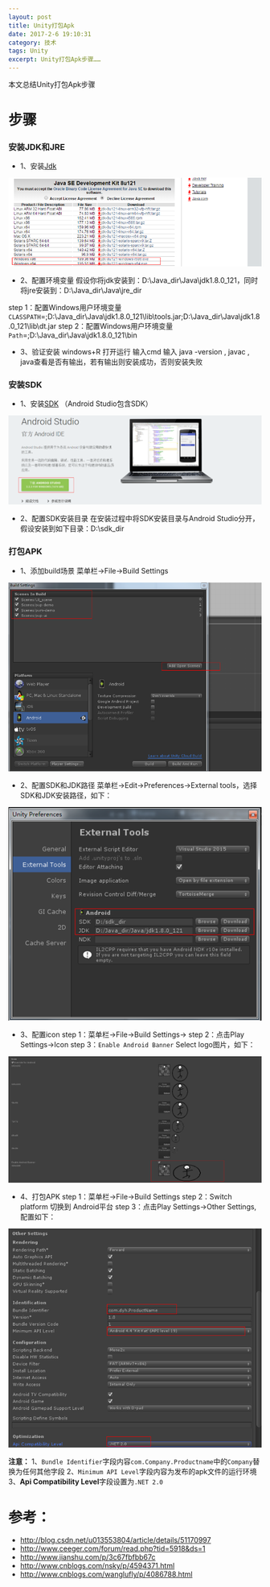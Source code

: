 ```yaml
---
layout: post
title: Unity打包Apk
date: 2017-2-6 19:10:31
category: 技术
tags: Unity
excerpt: Unity打包Apk步骤……
---
```


本文总结Unity打包Apk步骤

# 步骤

### 安装JDK和JRE

* 1、安装[Jdk](http://www.oracle.com/technetwork/java/javase/downloads/jdk8-downloads-2133151.html)

![](/public/img/unity_apk/jdk.png)

* 2、配置环境变量
假设你将jdk安装到：D:\Java_dir\Java\jdk1.8.0_121，同时将jre安装到：D:\Java_dir\Java\jre_dir

step 1：配置Windows用户环境变量`CLASSPATH`=;D:\Java_dir\Java\jdk1.8.0_121\lib\tools.jar;D:\Java_dir\Java\jdk1.8.0_121\lib\dt.jar
step 2：配置Windows用户环境变量`Path`=;D:\Java_dir\Java\jdk1.8.0_121\bin

* 3、验证安装
windows+R 打开运行 输入cmd 输入 java -version , javac , java查看是否有输出，若有输出则安装成功，否则安装失败 

### 安装SDK

* 1、安装[SDK](https://developer.android.com/studio/index.html?hl=zh-cn) （Android Studio包含SDK）
 
![](/public/img/unity_apk/sdk.png)


* 2、配置SDK安装目录
在安装过程中将SDK安装目录与Android Studio分开，假设安装到如下目录：D:\sdk_dir

### 打包APK

* 1、添加build场景
菜单栏->File->Build Settings 

![](/public/img/unity_apk/scene.png)

* 2、配置SDK和JDK路径
菜单栏->Edit->Preferences->External tools，选择SDK和JDK安装路径，如下：

![](/public/img/unity_apk/path.png)

* 3、配置icon
step 1：菜单栏->File->Build Settings->
step 2：点击Play Settings->Icon
step 3：`Enable Android Banner` Select logo图片，如下：

![](/public/img/unity_apk/icon.png)

* 4、打包APK
step 1：菜单栏->File->Build Settings 
step 2：Switch platform 切换到 Android平台
step 3：点击Play Settings->Other Settings,配置如下：

![](/public/img/unity_apk/build.png)

**注意：**
1、`Bundle Identifier`字段内容`com.Company.Productname`中的`Company`替换为任何其他字段
2、`Minimum API Level`字段内容为发布的apk文件的运行环境
3、**Api Compatibility Level**字段设置为`.NET 2.0`

# 参考：

* http://blog.csdn.net/u013553804/article/details/51170997
* http://www.ceeger.com/forum/read.php?tid=5918&ds=1
* http://www.jianshu.com/p/3c67fbfbb67c
* http://www.cnblogs.com/nsky/p/4594371.html
* http://www.cnblogs.com/wanglufly/p/4086788.html
